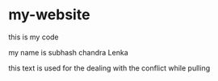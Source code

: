 # my-website

this is my code

my name is subhash chandra Lenka

this text is used for the dealing with the conflict while pulling
